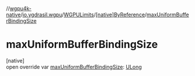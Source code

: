 //[wgpu4k-native](../../../../index.md)/[io.ygdrasil.wgpu](../../index.md)/[WGPULimits](../index.md)/[[native]ByReference](index.md)/[maxUniformBufferBindingSize](max-uniform-buffer-binding-size.md)

# maxUniformBufferBindingSize

[native]\
open override var [maxUniformBufferBindingSize](max-uniform-buffer-binding-size.md): [ULong](https://kotlinlang.org/api/core/kotlin-stdlib/kotlin/-u-long/index.html)